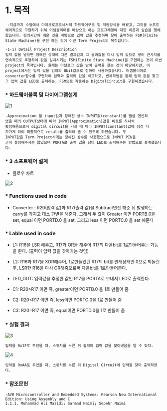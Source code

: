 # 1. 목적

     -지금까지 수업에서 마이크로프로세서의 하드웨어구조 및 작동방식을 배웠고, 그것을 소프트웨어적으로 구현하기 위해 어셈블리어를 바탕으로 하는 프로그래밍에 대한 이론과 실습을 행해왔습니다. 강의시간에 배운 것을 바탕으로 입력 값을 추정하며 찾아 출력하는 FSM(Finite State Machine)을 구현 하는 것이 이번 Term Project의 목적입니다.

    -1-1) Detail Project Description 
    입력 값을 넣으면 정해진 상태에 따른 결과값과 그 결과값을 다시 입력 값으로 넣어 근사치를 연속적으로 추정하여 값을 일치시키는 FSM(Finite State Machine)을 구현하는 것이 이번 project의 목적입니다. 원래는 아날로그 값을 받아 출력을 찾는 것이 마땅하지만, 이 project에서는 입력 값을 임의의 8bit값으로 정하여 사용하겠습니다. 어셈블리어로 converter함수를 구현하여 입력과 출력의 값을 비교하고, 반복작업을 통해 입력 값을 찾고 그 입력 값을 LED로 출력하는, FSM으로 작동하는 DigitalCircuit을 구현하겠습니다.  



### * 하드웨어블록 및 다이어그램설계
 
 ![1](https://user-images.githubusercontent.com/44973398/48902198-2f8e5a00-ee9b-11e8-813f-8bcceca5d105.PNG)
 
    -Approximation 할 input값과 정해진 상수 INPUT값(constant)를 뺄셈 연산하
    였을 때의 OUTPUT상태에 따라 INPUT(Approximation)값을 비트를 하나씩 
    확정해줌으로서 digital circuit을 거칠 때 마다 INPUT(constant)값에 점점 다
    가가게 하여 최종적으로 result를 출력해 줄 수 있도록 하였습니다. 두 
    INPUT값은 Term Project시에는 정해진 상수를 사용했으므로 INPUT PIN을 
    굳이 설정해주지는 않았으며 PORTA로 출력 값을 담아 LED로 출력해주는 방법으로 설계했습니다.


### * 3 소프트웨어 설계

* 플로우 차트

![2](https://user-images.githubusercontent.com/44973398/48902322-93b11e00-ee9b-11e8-98db-789ddee3730d.PNG)


### * Functions used in code
* Converter : R20(입력 값)과 R17(출력 값)을 Subtract연산 해준 뒤 발생하는 carry를 가지고
대소 판별을 해준다. 그래서 두 값이 Greater 이면 PORTB.0을 set, equal 이면 PORTD.0 을 set, 그리고 less 이면 PORTC.0 을 set 해준다

### * Lable used in code
* L1: R16을 LSR 해주고, R17과 OR을 해주어 R17의 다음bit를 1로만들어주는 기능을 한다. (출력이 입력 값을 찾아가는 것임)

* L2: R16과 R17을 XOR해주어, 1로만들었던 R17의 bit를 원래상태인 0으로 되돌린후, LSR한 R16을 다시 OR해줌으로써 다음bit를 1로만들어준다.

* LED_OUT: 입력값을 추정한 값인 R17을 PORTA로 보내서 LED로 출력한다.

* C1: R20>R17 이면 즉, greater이면 PORTB.0 을 1로 만들어 줌

* C2: R20<R17 이면 즉, less이면 PORTC.0을 1로 만들어 줌

* C3: R20=R17 이면 즉, equal이면 PORTD.0을 1로 만들어 줌


### * 실험 결과

![3](https://user-images.githubusercontent.com/44973398/48902369-bc391800-ee9b-11e8-8de8-ce33b61bf8ac.PNG)

    입력을 0x1F로 주었을 때, 스위치를 누른 뒤 출력이 입력 값을 찾아냈음을 알 수 있다.

![4](https://user-images.githubusercontent.com/44973398/48902370-bcd1ae80-ee9b-11e8-9e60-234003229830.PNG)

    입력을 0xAA로 주었을 때, 스위치를 누른 뒤 Digital Circuit이 입력을 찾아 출력하였다.

### * 참조문헌
    -AVR Microcontroller and Embedded Systems: Pearson New International Edition: Using Assembly and C
    1.1.1. Muhammad Ali Mazidi; Sarmad Naimi; Sepehr Naimi
